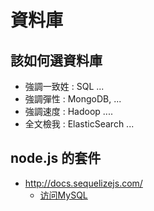 # 資料庫

## 該如何選資料庫

* 強調一致姓 : SQL ...
* 強調彈性 : MongoDB, ...
* 強調速度 : Hadoop ....
* 全文檢我 : ElasticSearch ...

## node.js 的套件
* http://docs.sequelizejs.com/
  * [访问MySQL](https://www.liaoxuefeng.com/wiki/001434446689867b27157e896e74d51a89c25cc8b43bdb3000/001471955049232be7492e76f514d45a2180e2c224eb7a6000)